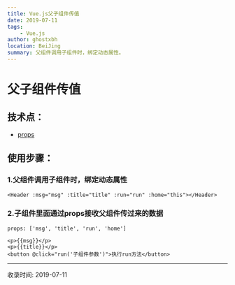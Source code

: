 ```yaml
---
title: Vue.js父子组件传值
date: 2019-07-11
tags:
    - Vue.js
author: ghostxbh
location: BeiJing
summary: 父组件调用子组件时，绑定动态属性。
---
```

# 父子组件传值

## 技术点：
* [props](https://cn.vuejs.org/v2/guide/components-props.html)

## 使用步骤：
### 1.父组件调用子组件时，绑定动态属性
```vue
<Header :msg="msg" :title="title" :run="run" :home="this"></Header>
```

### 2.子组件里面通过props接收父组件传过来的数据
```vue
props: ['msg', 'title', 'run', 'home']

<p>{{msg}}</p>
<p>{{title}}</p>
<button @click="run('子组件参数')">执行run方法</button>
```

---
收录时间: 2019-07-11

<Vssue :title="$title" />
